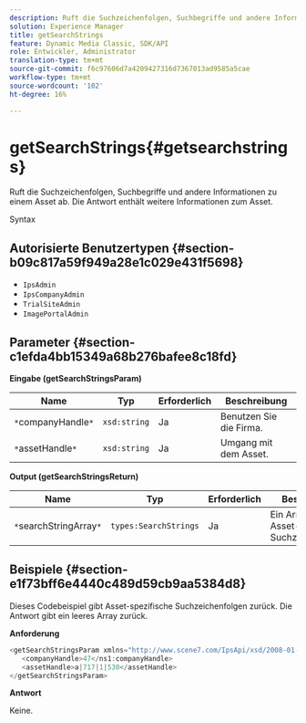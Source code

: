 ```yaml
---
description: Ruft die Suchzeichenfolgen, Suchbegriffe und andere Informationen zu einem Asset ab. Die Antwort enthält weitere Informationen zum Asset.
solution: Experience Manager
title: getSearchStrings
feature: Dynamic Media Classic, SDK/API
role: Entwickler, Administrator
translation-type: tm+mt
source-git-commit: f6c97606d7a4209427316d7367013ad9585a5cae
workflow-type: tm+mt
source-wordcount: '102'
ht-degree: 16%

---
```



# getSearchStrings{#getsearchstrings}

Ruft die Suchzeichenfolgen, Suchbegriffe und andere Informationen zu einem Asset ab. Die Antwort enthält weitere Informationen zum Asset.

Syntax

## Autorisierte Benutzertypen {#section-b09c817a59f949a28e1c029e431f5698}

* `IpsAdmin`
* `IpsCompanyAdmin`
* `TrialSiteAdmin`
* `ImagePortalAdmin`

## Parameter {#section-c1efda4bb15349a68b276bafee8c18fd}

**Eingabe (getSearchStringsParam)**

| Name | Typ | Erforderlich | Beschreibung |
|---|---|---|---|
| `*`companyHandle`*` | `xsd:string` | Ja | Benutzen Sie die Firma. |
| `*`assetHandle`*` | `xsd:string` | Ja | Umgang mit dem Asset. |

**Output (getSearchStringsReturn)**

| Name | Typ | Erforderlich | Beschreibung |
|---|---|---|---|
| `*`searchStringArray`*` | `types:SearchStrings` | Ja | Ein Array von Asset-Suchzeichenfolgen. |

## Beispiele {#section-e1f73bff6e4440c489d59cb9aa5384d8}

Dieses Codebeispiel gibt Asset-spezifische Suchzeichenfolgen zurück. Die Antwort gibt ein leeres Array zurück.

**Anforderung**

```java
<getSearchStringsParam xmlns="http://www.scene7.com/IpsApi/xsd/2008-01-15">
   <companyHandle>47</ns1:companyHandle>
   <assetHandle>a|717|1|530</assetHandle>
</getSearchStringsParam>
```

**Antwort**

Keine.
